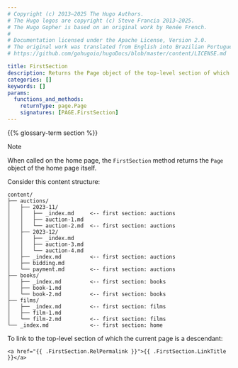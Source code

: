 ```yaml
---
# Copyright (c) 2013–2025 The Hugo Authors.
# The Hugo logos are copyright (c) Steve Francia 2013–2025.
# The Hugo Gopher is based on an original work by Renée French.
#
# Documentation licensed under the Apache License, Version 2.0.
# The original work was translated from English into Brazilian Portuguese.
# https://github.com/gohugoio/hugoDocs/blob/master/content/LICENSE.md

title: FirstSection
description: Returns the Page object of the top-level section of which the given page is a descendant.
categories: []
keywords: []
params:
  functions_and_methods:
    returnType: page.Page
    signatures: [PAGE.FirstSection]
---
```


{{% glossary-term section %}}

> [!note]
> When called on the home page, the `FirstSection` method returns the `Page` object of the home page itself.

Consider this content structure:

```text
content/
├── auctions/
│   ├── 2023-11/
│   │   ├── _index.md     <-- first section: auctions
│   │   ├── auction-1.md
│   │   └── auction-2.md  <-- first section: auctions
│   ├── 2023-12/
│   │   ├── _index.md     
│   │   ├── auction-3.md
│   │   └── auction-4.md
│   ├── _index.md         <-- first section: auctions
│   ├── bidding.md
│   └── payment.md        <-- first section: auctions
├── books/
│   ├── _index.md         <-- first section: books
│   ├── book-1.md
│   └── book-2.md         <-- first section: books
├── films/
│   ├── _index.md         <-- first section: films
│   ├── film-1.md
│   └── film-2.md         <-- first section: films
└── _index.md             <-- first section: home
```

To link to the top-level section of which the current page is a descendant:

```go-html-template
<a href="{{ .FirstSection.RelPermalink }}">{{ .FirstSection.LinkTitle }}</a>
```
